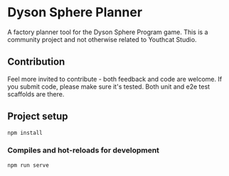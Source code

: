 # Dyson Sphere Planner

A factory planner tool for the Dyson Sphere Program game. This is a community project and not otherwise related to Youthcat Studio.

## Contribution

Feel more invited to contribute - both feedback and code are welcome. If you submit code, please make sure it's tested. Both unit and e2e test scaffolds are there.

## Project setup
```
npm install
```

### Compiles and hot-reloads for development
```
npm run serve
```
